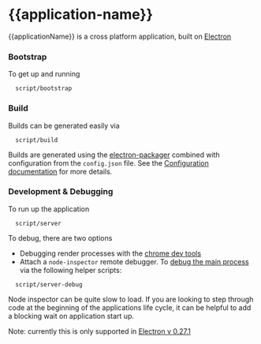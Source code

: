 # {{application-name}}

{{applicationName}} is a cross platform application, built on [Electron](https://github.com/atom/electron)

### Bootstrap

To get up and running

```
  script/bootstrap
```

### Build

Builds can be generated easily via
```
  script/build
```
Builds are generated using the  [electron-packager](https://github.com/maxogden/electron-packager) combined with
configuration from the ``config.json`` file. See the [Configuration documentation](config.md) for more details.

### Development & Debugging

To run up the application

```
  script/server
```

To debug, there are two options

- Debugging render processes with the [chrome dev tools](http://electron.atom.io/docs/v0.31.0/tutorial/devtools-extension/)
- Attach a ``node-inspector`` remote debugger. To [debug the main process](http://electron.atom.io/docs/v0.31.0/tutorial/using-native-node-modules/) via the following helper scripts:
```
  script/server-debug
```
Node inspector can be quite slow to load. If you are looking to step through code at the beginning of the applications life cycle, it can  be helpful to add a blocking wait on application start up.

Note: currently this is only supported in [Electron v 0.27.1](https://github.com/atom/electron/releases?after=v0.27.1)

